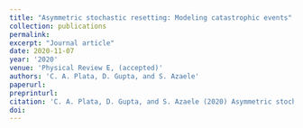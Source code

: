 ```yaml
---
title: "Asymmetric stochastic resetting: Modeling catastrophic events"
collection: publications
permalink:
excerpt: "Journal article"
date: 2020-11-07
year: '2020'
venue: 'Physical Review E, (accepted)'
authors: 'C. A. Plata, D. Gupta, and S. Azaele'
paperurl: 
preprinturl: 
citation: 'C. A. Plata, D. Gupta, and S. Azaele (2020) Asymmetric stochastic resetting: Modeling catastrophic events. <i>Physical Review E</i>'
doi:  
---
```

